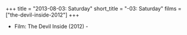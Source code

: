 +++
title = "2013-08-03: Saturday"
short_title = "-03: Saturday"
films = ["the-devil-inside-2012"]
+++


* Film: The Devil Inside (2012) -
